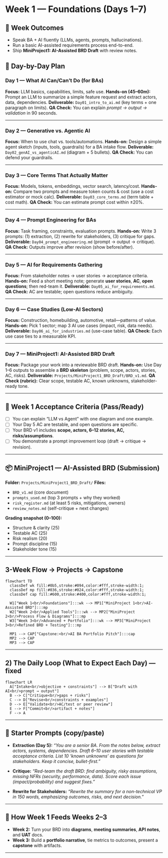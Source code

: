 # Week 1 — Foundations (Days 1–7)

## 🎯 Week Outcomes

* Speak BA + AI fluently (LLMs, agents, prompts, hallucinations).
* Run a basic AI-assisted requirements process end-to-end.
* Ship **MiniProject1: AI-Assisted BRD Draft** with review notes.

## 📅 Day-by-Day Plan

### Day 1 — What AI Can/Can’t Do (for BAs)

**Focus:** LLM basics, capabilities, limits, safe use.
**Hands-on (45–60m):** Prompt an LLM to summarize a simple feature request and extract actors, data, dependencies.
**Deliverable:** `Day01_intro_to_ai.md` (key terms + one paragraph on limits).
**QA Check:** You can explain *prompt → output → validation* in 90 seconds.

---

### Day 2 — Generative vs. Agentic AI

**Focus:** When to use chat vs. tools/automations.
**Hands-on:** Design a simple agent sketch (inputs, tools, guardrails) for a BA intake flow.
**Deliverable:** `Day02_genAI_vs_agenticAI.md` (diagram + 5 bullets).
**QA Check:** You can defend your guardrails.

---

### Day 3 — Core Terms That Actually Matter

**Focus:** Models, tokens, embeddings, vector search, latency/cost.
**Hands-on:** Compare two prompts and measure token counts & cost (use a cost estimator or mock calc).
**Deliverable:** `Day03_core_terms.md` (term table + cost math).
**QA Check:** You can estimate prompt cost within ±20%.

---

### Day 4 — Prompt Engineering for BAs

**Focus:** Task framing, constraints, evaluation prompts.
**Hands-on:** Write 3 prompts: (1) extraction, (2) rewrite for stakeholders, (3) critique for gaps.
**Deliverable:** `Day04_prompt_engineering.md` (prompt → output → critique).
**QA Check:** Outputs improve after revision (show before/after).

---

### Day 5 — AI for Requirements Gathering

**Focus:** From stakeholder notes → user stories → acceptance criteria.
**Hands-on:** Feed a short meeting note; generate **user stories**, **AC**, **open questions**; then red-team it.
**Deliverable:** `Day05_ai_for_requirements.md`.
**QA Check:** AC are testable; open questions reduce ambiguity.

---

### Day 6 — Case Studies (Low-AI Sectors)

**Focus:** Construction, homebuilding, automotive, retail—patterns of value.
**Hands-on:** Pick 1 sector; map 3 AI use cases (impact, risk, data needs).
**Deliverable:** `Day06_ai_for_industries.md` (use-case table).
**QA Check:** Each use case ties to a measurable KPI.

---

### Day 7 — MiniProject1: AI-Assisted BRD Draft

**Focus:** Package your work into a reviewable BRD draft.
**Hands-on:** Use Day 1–6 outputs to assemble a **BRD skeleton** (problem, scope, actors, stories, AC, risks).
**Deliverable:** `Projects/MiniProject1_BRD_Draft/BRD_v1.md`.
**QA Check (rubric):** Clear scope, testable AC, known unknowns, stakeholder-ready tone.

---

## 🧪 Week 1 Acceptance Criteria (Pass/Ready)

* [ ] You can explain “LLM vs Agent” with one diagram and one example.
* [ ] Your Day 5 AC are testable, and open questions are specific.
* [ ] Your BRD v1 includes **scope, actors, 6–12 stories, AC, risks/assumptions**.
* [ ] You demonstrate a prompt improvement loop (draft → critique → revision).

---

## 📦 MiniProject1 — AI-Assisted BRD (Submission)

**Folder:** `Projects/MiniProject1_BRD_Draft/`
**Files:**

* `BRD_v1.md` (core document)
* `prompts_used.md` (top 3 prompts + why they worked)
* `risk_register.md` (at least 5 risks, mitigations, owners)
* `review_notes.md` (self-critique + next changes)

**Grading snapshot (0–100):**

* Structure & clarity (25)
* Testable AC (25)
* Risk realism (20)
* Prompt discipline (15)
* Stakeholder tone (15)

---

## 3-Week Flow → Projects → Capstone

```mermaid
flowchart TD
  classDef wk fill:#0b5,stroke:#094,color:#fff,stroke-width:1;
  classDef mp fill:#036,stroke:#024,color:#fff,stroke-width:1;
  classDef cap fill:#600,stroke:#400,color:#fff,stroke-width:1;

  W1["Week 1<br/>Foundations"]:::wk --> MP1["MiniProject 1<br/>AI-Assisted BRD"]:::mp
  W2["Week 2<br/>Applied Tools"]:::wk --> MP2["MiniProject 2<br/>Process Flow & Diagrams"]:::mp
  W3["Week 3<br/>Advanced + Portfolio"]:::wk --> MP3["MiniProject 3<br/>Refined BRD + Testing"]:::mp

  MP1 --> CAP["Capstone:<br/>AI BA Portfolio Pitch"]:::cap
  MP2 --> CAP
  MP3 --> CAP
```

---

## 2) The Daily Loop (What to Expect Each Day) — fixed

```mermaid
flowchart LR
  A["Intake<br/>objective + constraints"] --> B["Draft with AI<br/>prompt → output"]
  B --> C["Critique<br/>gaps + risks"]
  C --> D["Revise<br/>constraints + examples"]
  D --> E["Validate<br/>AC/test or peer review"]
  E --> F["Commit<br/>artifact + notes"]
  F --> A
```

---

## 🧰 Starter Prompts (copy/paste)

* **Extraction (Day 5):**
  *“You are a senior BA. From the notes below, extract actors, systems, dependencies. Draft 6–10 user stories with testable acceptance criteria. List 10 ‘known unknowns’ as questions for stakeholders. Keep it concise, bullet-first.”*

* **Critique:**
  *“Red-team the draft BRD: find ambiguity, risky assumptions, missing NFRs (security, performance, data). Score each issue (impact/probability) and suggest fixes.”*

* **Rewrite for Stakeholders:**
  *“Rewrite the summary for a non-technical VP in 150 words, emphasizing outcomes, risks, and next decision.”*

---

## 🔁 How Week 1 Feeds Weeks 2–3

* **Week 2:** Turn your BRD into **diagrams**, **meeting summaries**, **API notes**, and **UAT** docs.
* **Week 3:** Build a **portfolio narrative**, tie metrics to outcomes, present a **capstone** with artifacts.

---
